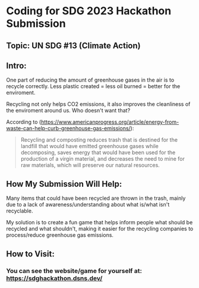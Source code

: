 # Coding for SDG 2023 Hackathon Submission

## Topic: UN SDG #13 (Climate Action) 

## Intro: 
One part of reducing the amount of greenhouse gases in the air is to recycle correctly.
Less plastic created = less oil burned = better for the enviroment.

Recycling not only helps CO2 emissions, it also improves the cleanliness of the enviroment around us.
Who doesn't want that?

According to (https://www.americanprogress.org/article/energy-from-waste-can-help-curb-greenhouse-gas-emissions/):
> Recycling and composting reduces trash that is destined for the landfill that would have emitted greenhouse gases while decomposing, saves energy that would have been used for the production of a virgin material, and decreases the need to mine for raw materials, which will preserve our natural resources.

## How My Submission Will Help:
Many items that could have been recycled are thrown in the trash, mainly due to a lack of awareness/understanding about what is/what isn't recyclable.

My solution is to create a fun game that helps inform people what should be recycled and what shouldn't, making it easier for the recycling companies to process/reduce greenhouse gas emissions.

## How to Visit:

### You can see the website/game for yourself at: https://sdghackathon.dsns.dev/

